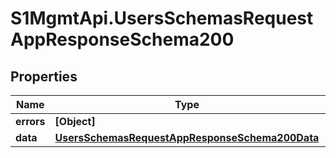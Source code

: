 # S1MgmtApi.UsersSchemasRequestAppResponseSchema200

## Properties
Name | Type | Description | Notes
------------ | ------------- | ------------- | -------------
**errors** | **[Object]** | Errors | [optional] 
**data** | [**UsersSchemasRequestAppResponseSchema200Data**](UsersSchemasRequestAppResponseSchema200Data.md) |  | [optional] 



